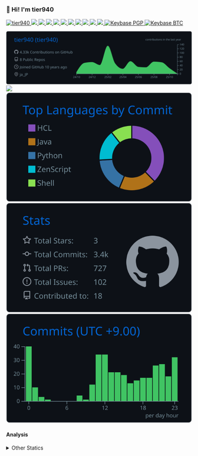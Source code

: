 ### 👋 Hi! I'm tier940

<p align="left"> 
  <a href="https://github.com/tier940/tier940/">
    <img src="https://komarev.com/ghpvc/?username=tier940" alt="tier940" />
  </a>
  <a href="http://twitter.com/tier940">
    <img height="20" src="https://img.shields.io/twitter/follow/tier940?label=Twitter&logo=twitter&style=flat" />
  </a>
  <a href="https://github.com/tier940">
    <img height="20" src="https://img.shields.io/github/followers/tier940?label=follow&logo=github&style=flat" />
  </a>
  <a href="https://www.reddit.com/user/tier940">
    <img height="20" src="https://img.shields.io/reddit/user-karma/combined/tier940?label=Reddit&logo=reddit&style=flat" />
  </a>
  <a href="https://stackoverflow.com/users/17317833/tier940">
    <img height="20" src="https://img.shields.io/stackexchange/stackoverflow/r/17317833?label=StackOverflow&logo=stack-overflow&style=flat" />
  </a>
  <a href="https://zenn.dev/tier940">
    <img height="20" src="https://zenn.badge.nikaera.com/s/tier940/likes" />
  </a>
  <a href="https://zenn.dev/tier940">
    <img height="20" src="https://zenn.badge.nikaera.com/s/tier940/followers" />
  </a>
  <a href="https://zenn.dev/tier940">
    <img height="20" src="https://zenn.badge.nikaera.com/s/tier940/articles" />
  </a>
  <a href="http://qiita.com/tier940">
    <img height="20" src="https://qiita-badge.apiapi.app/s/tier940/posts.svg" />
  </a>
  <a href="http://qiita.com/tier940">
    <img height="20" src="https://qiita-badge.apiapi.app/s/tier940/contributions.svg" />
  </a>
  <a href="https://github.com/tier940/tier940/">
    <img height="20" src="https://github.com/tier940/tier940/actions/workflows/main.yml/badge.svg" />
  </a>
  <a href="https://keybase.io/tier940">
    <img alt="Keybase PGP" src="https://img.shields.io/keybase/pgp/tier940">
  </a>
  <a href="https://keybase.io/tier940">
    <img alt="Keybase BTC" src="https://img.shields.io/keybase/btc/tier940">
  </a>
</p>

[![](https://raw.githubusercontent.com/tier940/tier940/main/profile-summary-card-output/github_dark/0-profile-details.svg)](https://github.com/vn7n24fzkq/github-profile-summary-cards)
[![](https://raw.githubusercontent.com/tier940/tier940/main/profile-summary-card-output/github_dark/1-repos-per-language.svg)](https://github.com/vn7n24fzkq/github-profile-summary-cards) [![](https://raw.githubusercontent.com/tier940/tier940/main/profile-summary-card-output/github_dark/2-most-commit-language.svg)](https://github.com/vn7n24fzkq/github-profile-summary-cards)
[![](https://raw.githubusercontent.com/tier940/tier940/main/profile-summary-card-output/github_dark/3-stats.svg)](https://github.com/vn7n24fzkq/github-profile-summary-cards) [![](https://raw.githubusercontent.com/tier940/tier940/main/profile-summary-card-output/github_dark/4-productive-time.svg)](https://github.com/vn7n24fzkq/github-profile-summary-cards)


#### Analysis
<!-- <img height="150" src="https://github.com/tier940/tier940/blob/master/images/stat.svg" alt="Alternative Text"/> -->

<details>
  <summary>Other Statics</summary>
  <!--START_SECTION:waka-->
![Code Time](http://img.shields.io/badge/Code%20Time-4%2C721%20hrs%2035%20mins-blue)

**🐱 My GitHub Data** 

> 📦 41.8 kB Used in GitHub's Storage 
 > 
> 💼 Opted to Hire
 > 
> 📜 11 Public Repositories 
 > 
> 🔑 6 Private Repositories 
 > 
**I'm an Early 🐤** 

```text
🌞 Morning                3321 commits        ████░░░░░░░░░░░░░░░░░░░░░   16.84 % 
🌆 Daytime                7074 commits        █████████░░░░░░░░░░░░░░░░   35.88 % 
🌃 Evening                7287 commits        █████████░░░░░░░░░░░░░░░░   36.96 % 
🌙 Night                  2035 commits        ███░░░░░░░░░░░░░░░░░░░░░░   10.32 % 
```
📅 **I'm Most Productive on Sunday** 

```text
Monday                   2062 commits        ███░░░░░░░░░░░░░░░░░░░░░░   10.46 % 
Tuesday                  3132 commits        ████░░░░░░░░░░░░░░░░░░░░░   15.88 % 
Wednesday                2543 commits        ███░░░░░░░░░░░░░░░░░░░░░░   12.90 % 
Thursday                 1891 commits        ██░░░░░░░░░░░░░░░░░░░░░░░   09.59 % 
Friday                   2802 commits        ████░░░░░░░░░░░░░░░░░░░░░   14.21 % 
Saturday                 3627 commits        █████░░░░░░░░░░░░░░░░░░░░   18.40 % 
Sunday                   3660 commits        █████░░░░░░░░░░░░░░░░░░░░   18.56 % 
```


📊 **This Week I Spent My Time On** 

```text
🕑︎ Time Zone: Asia/Tokyo

💬 Programming Languages: 
Other                    32 hrs 58 mins      ███████████████████░░░░░░   75.34 % 
Markdown                 5 hrs 24 mins       ███░░░░░░░░░░░░░░░░░░░░░░   12.37 % 
INI                      2 hrs 2 mins        █░░░░░░░░░░░░░░░░░░░░░░░░   04.68 % 
YAML                     2 hrs               █░░░░░░░░░░░░░░░░░░░░░░░░   04.58 % 
Java                     21 mins             ░░░░░░░░░░░░░░░░░░░░░░░░░   00.81 % 

🔥 Editors: 
Chrome                   35 hrs 12 mins      ████████████████████░░░░░   80.43 % 
VS Code                  8 hrs 34 mins       █████░░░░░░░░░░░░░░░░░░░░   19.57 % 

💻 Operating System: 
Windows                  35 hrs 42 mins      ████████████████████░░░░░   81.56 % 
Linux                    5 hrs 59 mins       ███░░░░░░░░░░░░░░░░░░░░░░   13.70 % 
Mac                      2 hrs               █░░░░░░░░░░░░░░░░░░░░░░░░   04.60 % 
Unknown OS               3 mins              ░░░░░░░░░░░░░░░░░░░░░░░░░   00.14 % 
```

**I Mostly Code in Java** 

```text
Java                     17 repos            █████████████░░░░░░░░░░░░   53.12 % 
ZenScript                3 repos             ██░░░░░░░░░░░░░░░░░░░░░░░   09.38 % 
Shell                    2 repos             ██░░░░░░░░░░░░░░░░░░░░░░░   06.25 % 
Python                   2 repos             ██░░░░░░░░░░░░░░░░░░░░░░░   06.25 % 
HTML                     1 repo              █░░░░░░░░░░░░░░░░░░░░░░░░   03.12 % 
```



**Timeline**

![Lines of Code chart](https://raw.githubusercontent.com/tier940/tier940/main/assets/bar_graph.png)


 Last Updated on 05/11/2024 00:56:30 UTC
<!--END_SECTION:waka-->
</details>
